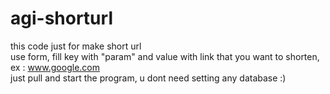 # agi-shorturl

this code just for make short url
<br/>use form, fill key with "param" and value with link that you want to shorten, ex : www.google.com
<br/>just pull and start the program, u dont need setting any database :)
